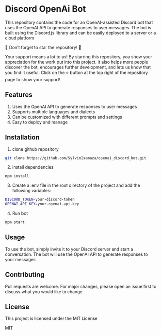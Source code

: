 # Discord OpenAi Bot

This repository contains the code for an OpenAI-assisted Discord bot that uses the OpenAI API to generate responses to user messages. The bot is built using the Discord.js library and can be easily deployed to a server or a cloud platform

🌟 Don't forget to star the repository! 🌟

Your support means a lot to us! By starring this repository, you show your appreciation for the work put into this project. It also helps more people discover the bot, encourages further development, and lets us know that you find it useful. Click on the ⭐️ button at the top right of the repository page to show your support!

## Features
1. Uses the OpenAI API to generate responses to user messages
2. Supports multiple languages and dialects
3. Can be customized with different prompts and settings
4. Easy to deploy and manage




## Installation

1. clone github repository
```bash
git clone https://github.com/SylvinIsamaza/openai_discord_bot.git
```

2. install dependencies

```bash
npm install 
```
3. Create a .env file in the root directory of the project and add the following variables:
```bash
DISCORD_TOKEN=your-discord-token
OPENAI_API_KEY=your-openai-api-key
```
4. Run bot 
  ```bash
npm start
  ```
## Usage
To use the bot, simply invite it to your Discord server and start a conversation. The bot will use the OpenAI API to generate responses to your messages

## Contributing

Pull requests are welcome. For major changes, please open an issue first
to discuss what you would like to change.


## License
This project is licensed under the MIT License

[MIT](https://choosealicense.com/licenses/mit/)